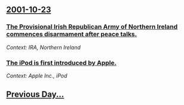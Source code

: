 ## [2001-10-23](/news/2001/10/23/index.md)

### [ The Provisional Irish Republican Army of Northern Ireland commences disarmament after peace talks.](/news/2001/10/23/the-provisional-irish-republican-army-of-northern-ireland-commences-disarmament-after-peace-talks.md)
_Context: IRA, Northern Ireland_

### [ The iPod is first introduced by Apple.](/news/2001/10/23/the-ipod-is-first-introduced-by-apple.md)
_Context: Apple Inc., iPod_

## [Previous Day...](/news/2001/10/22/index.md)

